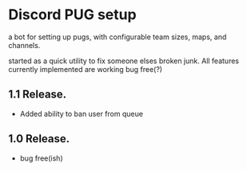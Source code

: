 # Discord PUG setup
a bot for setting up pugs, with configurable team sizes, maps, and channels.

started as a quick utility to fix someone elses broken junk. All features currently implemented are working bug free(?)

1.1 Release.
-
- Added ability to ban user from queue

1.0 Release.
- 
- bug free(ish)
